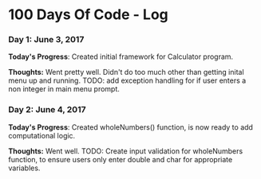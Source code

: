 # 100 Days Of Code - Log

### Day 1: June 3, 2017

**Today's Progress**: Created initial framework for Calculator program.

**Thoughts:** Went pretty well. Didn't do too much other than getting inital menu up and running. TODO: add exception handling for if user enters a non integer in main menu prompt.


### Day 2: June 4, 2017

**Today's Progress**: Created wholeNumbers() function, is now ready to add computational logic.

**Thoughts:** Went well. TODO: Create input validation for wholeNumbers function, to ensure users only enter double and char for appropriate variables.
